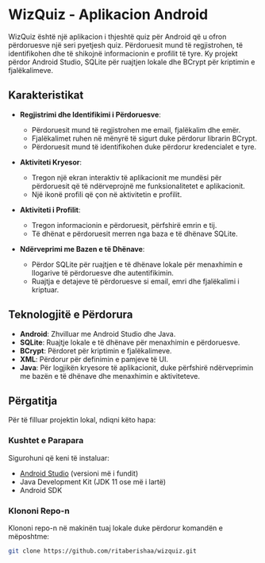 # WizQuiz - Aplikacion Android

WizQuiz është një aplikacion i thjeshtë quiz për Android që u ofron përdoruesve një seri pyetjesh quiz. Përdoruesit mund të regjistrohen, të identifikohen dhe të shikojnë informacionin e profilit të tyre. Ky projekt përdor Android Studio, SQLite për ruajtjen lokale dhe BCrypt për kriptimin e fjalëkalimeve.

## Karakteristikat

- **Regjistrimi dhe Identifikimi i Përdoruesve**:
  - Përdoruesit mund të regjistrohen me email, fjalëkalim dhe emër.
  - Fjalëkalimet ruhen në mënyrë të sigurt duke përdorur librarin BCrypt.
  - Përdoruesit mund të identifikohen duke përdorur kredencialet e tyre.

- **Aktiviteti Kryesor**:
  - Tregon një ekran interaktiv të aplikacionit me mundësi për përdoruesit që të ndërveprojnë me funksionalitetet e aplikacionit.
  - Një ikonë profili që çon në aktivitetin e profilit.

- **Aktiviteti i Profilit**:
  - Tregon informacionin e përdoruesit, përfshirë emrin e tij.
  - Të dhënat e përdoruesit merren nga baza e të dhënave SQLite.

- **Ndërveprimi me Bazen e të Dhënave**:
  - Përdor SQLite për ruajtjen e të dhënave lokale për menaxhimin e llogarive të përdoruesve dhe autentifikimin.
  - Ruajtja e detajeve të përdoruesve si email, emri dhe fjalëkalimi i kriptuar.

## Teknologjitë e Përdorura

- **Android**: Zhvilluar me Android Studio dhe Java.
- **SQLite**: Ruajtje lokale e të dhënave për menaxhimin e përdoruesve.
- **BCrypt**: Përdoret për kriptimin e fjalëkalimeve.
- **XML**: Përdorur për definimin e pamjeve të UI.
- **Java**: Për logjikën kryesore të aplikacionit, duke përfshirë ndërveprimin me bazën e të dhënave dhe menaxhimin e aktiviteteve.

## Përgatitja

Për të filluar projektin lokal, ndiqni këto hapa:

### Kushtet e Parapara

Sigurohuni që keni të instaluar:

- [Android Studio](https://developer.android.com/studio) (versioni më i fundit)
- Java Development Kit (JDK 11 ose më i lartë)
- Android SDK

### Klononi Repo-n

Klononi repo-n në makinën tuaj lokale duke përdorur komandën e mëposhtme:

```bash
git clone https://github.com/ritaberishaa/wizquiz.git
